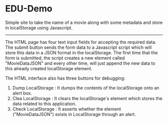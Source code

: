 # EDU-Demo
Simple site to take the name of a movie along with some metadata and store in localStorage using Javascript.

----- ----- ----- ----- -----
The HTML page has four text input fields for accepting the required data. The submit button sends the form data to a Javascript script which will store this data in a JSON format in the localStorage. The first time that the form is submitted, the script creates a new element called "MovieDataJSON" and every other time, will just append the new data to this already created localStorage element.

The HTML interface also has three buttons for debugging:
1. Dump LocalStorage : It dumps the contents of the localStorage onto an alert box.
2. Clea LocalStorage : It clears the localStorage's element which stores the data related to this application.
3. Check LocalStorage : It asserts whether the element ("MovieDataJSON") exists in LocalStorage through an alert.
